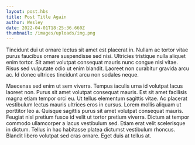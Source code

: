 ```yaml
---
layout: post.hbs
title: Post Title Again
author: Wesley
date: 2022-04-01T18:25:36.660Z
thumbnail: /images/uploads/img.png
---
```

Tincidunt dui ut ornare lectus sit amet est placerat in. Nullam ac tortor vitae purus faucibus ornare suspendisse sed nisi. Ultricies tristique nulla aliquet enim tortor. Sit amet volutpat consequat mauris nunc congue nisi vitae. Risus sed vulputate odio ut enim blandit. Laoreet non curabitur gravida arcu ac. Id donec ultrices tincidunt arcu non sodales neque.

Maecenas sed enim ut sem viverra. Tempus iaculis urna id volutpat lacus laoreet non. Purus sit amet volutpat consequat mauris. Est sit amet facilisis magna etiam tempor orci eu. Ut tellus elementum sagittis vitae. Ac placerat vestibulum lectus mauris ultrices eros in cursus. Lorem mollis aliquam ut porttitor leo a. Quisque sagittis purus sit amet volutpat consequat mauris. Feugiat nisl pretium fusce id velit ut tortor pretium viverra. Dictum at tempor commodo ullamcorper a lacus vestibulum sed. Etiam erat velit scelerisque in dictum. Tellus in hac habitasse platea dictumst vestibulum rhoncus. Blandit libero volutpat sed cras ornare. Eget duis at tellus at.